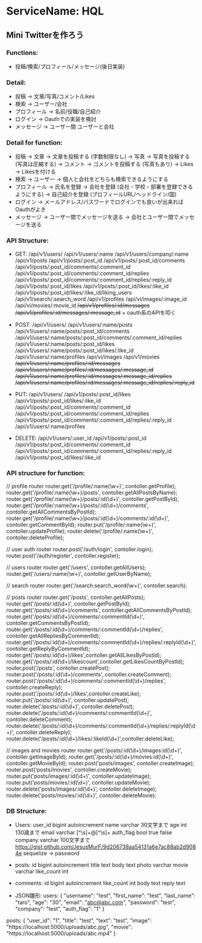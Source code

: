 # ServiceName: HQL
## Mini Twitterを作ろう

### Functions:
- 投稿/検索/プロフィール/メッセージ(後日実装)
 
### Detail:
- 投稿 -> 文章/写真/コメント/Likes
- 検索 -> ユーザー/会社
- プロフィール -> 名前/役職/自己紹介
- ログイン -> Oauthでの実装を検討
- メッセージ -> ユーザー間 ユーザーと会社

### Detail for function:
- 投稿 -> 文章  -> 文章を投稿する (字数制限なし)
       -> 写真  -> 写真を投稿する (写真は圧縮する)
       -> コメント  -> コメントを投稿する (写真もあり)
       -> Likes  -> Likesを付ける 
- 検索 -> ユーザー -> 個人と会社をどちらも検索できるようにする
- プロフィール -> 氏名を登録
              -> 会社を登録 (会社・学校・部署を登録できるようにする) 
              -> 自己紹介を登録 (プロフィールURL/ヘッドライン/国)
- ログイン -> メールアドレス/パスワードでログインでも良いが出来ればOauthがよき
- メッセージ -> ユーザー間でメッセージを送る
            -> 会社とユーザー間でメッセージを送る

### API Structure:
- GET: /api/v1/users/
       /api/v1/users/:name
       /api/v1/users/company/:name
       /api/v1/posts
       /api/v1/posts/:post_id
       /api/v1/posts/:post_id/comments
       /api/v1/posts/:post_id/comments/:comment_id
       /api/v1/posts/:post_id/comments/:comment_id/replies
       /api/v1/posts/:post_id/comments/:comment_id/replies/:reply_id
       /api/v1/posts/:post_id/likes
       /api/v1/posts/:post_id/likes/:like_id
       /api/v1/posts/:post_id/likes/:like_id/liking_users
       /api/v1/search/:search_word
       /api/v1/profiles
       /api/vi/images/:image_id
       /api/vi/movies/:movie_id
      ~~/api/v1/profiles/:id/messages~~
      ~~/api/v1/profiles/:id/messages/:message_id~~
      + oauth系のAPIを叩く
       
- POST: /api/v1/users/
        /api/v1/users/:name/posts
        /api/v1/users/:name/posts/:post_id/comments
        /api/v1/users/:name/posts/:post_id/comments/:comment_id/replies
        /api/v1/users/:name/posts/:post_id/likes
        /api/v1/users/:name/posts/:post_id/likes/:like_id
        /api/v1/users/:name/profiles
        /api/vi/images
        /api/v1/movies
       ~~/api/v1/users/:name/profiles/:id/messages~~
       ~~/api/v1/users/:name/profiles/:id/messages/:message_id~~
       ~~/api/v1/users/:name/profiles/:id/messages/:message_id/replies~~
       ~~/api/v1/users/:name/profiles/:id/messages/:message_id/replies/:reply_id~~

- PUT: /api/v1/users/
       /api/v1/posts/:post_id/likes
       /api/v1/posts/:post_id/likes/:like_id
       /api/v1/posts/:post_id/comments/:comment_id
       /api/v1/posts/:post_id/comments/:comment_id/replies
       /api/v1/posts/:post_id/comments/:comment_id/replies/:reply_id
       /api/v1/users/:name/profiles

- DELETE: /api/v1/users/:user_id
          /api/v1/posts/:post_id
          /api/v1/posts/:post_id/comments/:comment_id
          /api/v1/posts/:post_id/comments/:comment_id/replies/:reply_id
          /api/v1/posts/:post_id/likes/:like_id
          
### API structure for function:
// profile router
router.get('/profile/:name(\\w+)', contoller.getProfile);
router.get('/profile/:name(\\w+)/posts', contoller.getAllPostsByName);
router.get('/profile/:name(\\w+)/posts/:id(\\d+)', contoller.getPostById);
router.get('/profile/:name(\\w+)/posts/:id(\\d+)/comments', contoller.getAllCommentsByPostId);
router.get('/profile/:name(\\w+)/posts/:id(\\d+)/comments/:id(\\d+)', contoller.getCommentById);
router.put('/profile/:name(\\w+)', contoller.updateProfile);
router.delete('/profile/:name(\\w+)', contoller.deleteProfile);

// user auth router
router.post('/auth/login', contoller.login);
router.post('/auth/register', contoller.register);

// users router
router.get('/users', contoller.getAllUsers);
router.get('/users/:name(\\w+)', contoller.getUserByName);

// search router
router.get('/search:search_word(\\w+)', contoller.search);

// posts router
router.get('/posts', contoller.getAllPosts);
router.get('/posts/:id(\\d+)', contoller.getPostById);
router.get('/posts/:id(\\d+)/comments', contoller.getAllCommentsByPostId);
router.get('/posts/:id(\\d+)/comments/:commentId(\\d+)', contoller.getCommentsByPostId);
router.get('/posts/:id(\\d+)/comments/:commentId(\\d+)/replies', contoller.getAllRepliesByCommentId);
router.get('/posts/:id(\\d+)/comments/:commentId(\\d+)/replies/:replyId(\\d+)', contoller.getReplyByCommentId);
router.get('/posts/:id(\\d+)/likes',contoller.getAllLikesByPostId);
router.get('/posts/:id(\\d+)/likescount',contoller.getLikesCountByPostId);
router.post('/posts', contoller.createPost);
router.post('/posts/:id(\\d+)/comments', contoller.createComment);
router.post('/posts/:id(\\d+)/comments/:commentId(\\d+)/replies', contoller.createReply);
router.post('/posts/:id(\\d+)/likes',contoller.createLike);
router.put('/posts/:id(\\d+)', contoller.updatePost);
router.delete('/posts/:id(\\d+)', contoller.deletePost);
router.delete('/posts/:id(\\d+)/comments/:commentId(\\d+)', contoller.deleteComment);
router.delete('/posts/:id(\\d+)/comments/:commentId(\\d+)/replies/:replyId(\\d+)', contoller.deleteReply);
router.delete('/posts/:id(\\d+)/likes/:likeId(\\d+)',contoller.deleteLike);

// images and movies router
router.get('/posts/:id(\\d+)/images:id(\\d+)', contoller.getImageById);
router.get('/posts/:id(\\d+)/movies:id(\\d+)', contoller.getMovieById);
router.post('posts/images', contoller.createImage);
router.post('posts/movies', contoller.createMovie);
router.put('posts/images/:id(\\d+)', contoller.updateImage);
router.put('posts/movies/:id(\\d+)', contoller.updateMovie);
router.delete('posts/images/:id(\\d+)', contoller.deleteImage);
router.delete('posts/movies/:id(\\d+)', contoller.deleteMovie);
### DB Structure:
- Users: user_id bigint autoincrement 
       name varchar 30文字まで
       age int 130歳まで
       email varchar [^\s]+@[^\s]+
       auth_flag bool true false
       company varchar 100文字まで
       https://gist.github.com/JesusMurF/9d206738aa54131a6e7ac88ab2d9084e sequelize -> password

- posts: id bigint autoincrement
       title text 
       body text
       photo varchar
       movie varchar
       like_count int
       
- comments: id bigint autoincrement
            like_count int
            body text
            reply text
- JSON雛形:
users:
{
    "username": "test",
    "first_name": "test",
    "last_name": "taro",
    "age": "30",
    "email": "abc@abc.com",
    "password": "test",
    "company": "test",
    "auth_flag": "1"
}

posts:
{
    "user_id": "1",
    "title": "test",
    "text": "test",
    "image": "https://localhost:5000/uploads/abc.jpg",
    "movie": "https://localhost:5000/uploads/abc.mp4"
}
